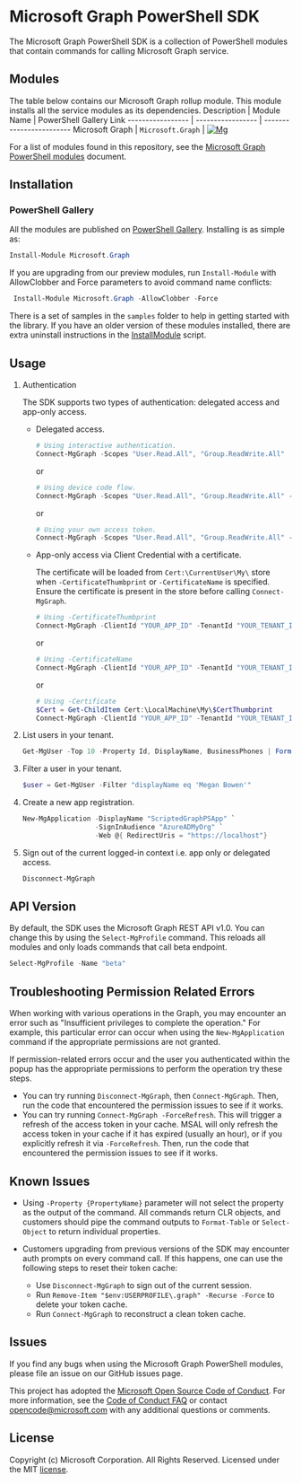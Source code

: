 # Microsoft Graph PowerShell SDK

The Microsoft Graph PowerShell SDK is a collection of PowerShell modules that contain commands for calling Microsoft Graph service.

## Modules

The table below contains our Microsoft Graph rollup module. This module installs all the service modules as its dependencies.
Description       | Module Name       | PowerShell Gallery Link
----------------- | ----------------- | ------------------------
Microsoft Graph   | `Microsoft.Graph` | [![Mg]][MgGallery]

For a list of modules found in this repository, see the [Microsoft Graph PowerShell modules](https://github.com/microsoftgraph/msgraph-sdk-powershell/wiki/MS-Graph-PowerShell-Modules) document.

## Installation

### PowerShell Gallery

All the modules are published on [PowerShell Gallery](https://www.powershellgallery.com/packages/Microsoft.Graph). Installing is as simple as:

``` powershell
Install-Module Microsoft.Graph
```

If you are upgrading from our preview modules, run `Install-Module` with AllowClobber and Force parameters to avoid command name conflicts:

``` powershell
 Install-Module Microsoft.Graph -AllowClobber -Force
```

There is a set of samples in the `samples` folder to help in getting started with the library. If you have an older version of these modules installed, there are extra uninstall instructions in the [InstallModule](./samples/0-InstallModule.ps1) script.

## Usage

1. Authentication

    The SDK supports two types of authentication: delegated access and app-only access.
    - Delegated access.

        ``` powershell
        # Using interactive authentication.
        Connect-MgGraph -Scopes "User.Read.All", "Group.ReadWrite.All"
        ```

        or

        ``` powershell
        # Using device code flow.
        Connect-MgGraph -Scopes "User.Read.All", "Group.ReadWrite.All" -UseDeviceAuthentication
        ```

        or

        ``` powershell
        # Using your own access token.
        Connect-MgGraph -Scopes "User.Read.All", "Group.ReadWrite.All" -AccessToken $AccessToken
        ```

    - App-only access via Client Credential with a certificate.

        The certificate will be loaded from `Cert:\CurrentUser\My\` store when `-CertificateThumbprint` or `-CertificateName` is specified. Ensure the certificate is present in the store before calling `Connect-MgGraph`.

        ``` powershell
        # Using -CertificateThumbprint
        Connect-MgGraph -ClientId "YOUR_APP_ID" -TenantId "YOUR_TENANT_ID" -CertificateThumbprint "YOUR_CERT_THUMBPRINT"
        ```

        or

        ``` powershell
        # Using -CertificateName
        Connect-MgGraph -ClientId "YOUR_APP_ID" -TenantId "YOUR_TENANT_ID" -CertificateName "YOUR_CERT_SUBJECT"
        ```

        or

        ``` powershell
        # Using -Certificate
        $Cert = Get-ChildItem Cert:\LocalMachine\My\$CertThumbprint
        Connect-MgGraph -ClientId "YOUR_APP_ID" -TenantId "YOUR_TENANT_ID" -Certificate $Cert
        ```

2. List users in your tenant.

    ``` powershell
    Get-MgUser -Top 10 -Property Id, DisplayName, BusinessPhones | Format-Table Id, DisplayName, BusinessPhones
    ```

3. Filter a user in your tenant.

    ``` powershell
    $user = Get-MgUser -Filter "displayName eq 'Megan Bowen'"
    ```

4. Create a new app registration.

    ``` powershell
    New-MgApplication -DisplayName "ScriptedGraphPSApp" `
                      -SignInAudience "AzureADMyOrg" `
                      -Web @{ RedirectUris = "https://localhost"}
    ```

5. Sign out of the current logged-in context i.e. app only or delegated access.

    ``` powershell
    Disconnect-MgGraph
    ```

## API Version

By default, the SDK uses the Microsoft Graph REST API v1.0. You can change this by using the `Select-MgProfile` command. This reloads all modules and only loads commands that call beta endpoint.

``` powershell
Select-MgProfile -Name "beta"
```

## Troubleshooting Permission Related Errors

When working with various operations in the Graph, you may encounter an error such as "Insufficient privileges to complete the operation." For example, this particular error can occur when using the `New-MgApplication` command if the appropriate permissions are not granted.

If permission-related errors occur and the user you authenticated within the popup has the appropriate permissions to perform the operation try these steps.

- You can try running `Disconnect-MgGraph`, then `Connect-MgGraph`.  Then, run the code that encountered the permission issues to see if it works.
- You can try running `Connect-MgGraph -ForceRefresh`.  This will trigger a refresh of the access token in your cache. MSAL will only refresh the access token in your cache if it has expired (usually an hour), or if you explicitly refresh it via `-ForceRefresh`. Then, run the code that encountered the permission issues to see if it works.

## Known Issues

- Using `-Property {PropertyName}` parameter will not select the property as the output of the command. All commands return CLR objects, and customers should pipe the command outputs to `Format-Table` or `Select-Object` to return individual properties.

- Customers upgrading from previous versions of the SDK may encounter auth prompts on every command call. If this happens, one can use the following steps to reset their token cache:
  - Use `Disconnect-MgGraph` to sign out of the current session.
  - Run `Remove-Item "$env:USERPROFILE\.graph" -Recurse -Force` to delete your token cache.
  - Run `Connect-MgGraph` to reconstruct a clean token cache.

## Issues

If you find any bugs when using the Microsoft Graph PowerShell modules, please file an issue on our GitHub issues page.

This project has adopted the [Microsoft Open Source Code of Conduct](https://opensource.microsoft.com/codeofconduct/). For more information, see the [Code of Conduct FAQ](https://opensource.microsoft.com/codeofconduct/faq/) or contact [opencode@microsoft.com](mailto:opencode@microsoft.com) with any additional questions or comments.

## License

Copyright (c) Microsoft Corporation. All Rights Reserved. Licensed under the MIT [license](LICENSE.txt).

<!-- References -->

<!-- Shields -->
[Mg]: https://img.shields.io/powershellgallery/v/Microsoft.Graph.svg?style=flat-square&label=Microsoft.Graph

<!-- PS Gallery -->
[MgGallery]: https://www.powershellgallery.com/packages/Microsoft.Graph/
